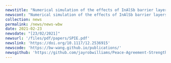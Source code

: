 ```yaml
---
newstitle: "Numerical simulation of the effects of InAlSb barrier layers on the InSb mid-infrared photodetectors on a mismatched substrate.Numerical simulation of the effects of InAlSb barrier layers on the InSb mid-infrared photodetectors on a mismatched substrate."
newscont: "Numerical simulation of the effects of InAlSb barrier layers on the InSb mid-infrared photodetectors on a mismatched substrate.Numerical simulation of the effects of InAlSb barrier layers on the InSb mid-infrared photodetectors on a mismatched substrate."
collection: news
permalink: /news/news-wbw
date: 2021-02-23
newsdate: "[23/02/2021]"
newsurl: '/files/pdf/papers/SPIE.pdf'
newslink: 'https://doi.org/10.1117/12.2536915'
newscode: 'https://bw-wang.github.io/publications/'
newsgithub: 'https://github.com/jayrobwilliams/Peace-Agreement-Strength'
---
```


